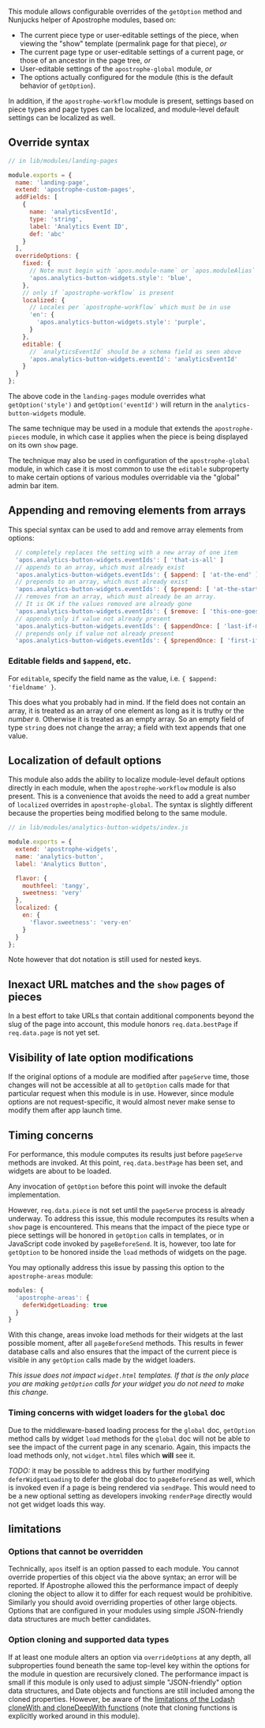 This module allows configurable overrides of the `getOption` method and Nunjucks helper of Apostrophe modules, based on:

* The current piece type or user-editable settings of the piece, when viewing the "show" template (permalink page for that piece), *or*
* The current page type or user-editable settings of a current page, or those of an ancestor in the page tree, *or*
* User-editable settings of the `apostrophe-global` module, *or*
* The options actually configured for the module (this is the default behavior of `getOption`).

In addition, if the `apostrophe-workflow` module is present, settings based on piece types and page types can be localized, and module-level default settings can be localized as well.

## Override syntax

```javascript
// in lib/modules/landing-pages

module.exports = {
  name: 'landing-page',
  extend: 'apostrophe-custom-pages',
  addFields: [
    {
      name: 'analyticsEventId',
      type: 'string',
      label: 'Analytics Event ID',
      def: 'abc'
    }
  ],
  overrideOptions: {
    fixed: {
      // Note must begin with `apos.module-name` or `apos.moduleAlias`
      'apos.analytics-button-widgets.style': 'blue',
    },
    // only if `apostrophe-workflow` is present
    localized: {
      // Locales per `apostrophe-workflow` which must be in use
      'en': {
        'apos.analytics-button-widgets.style': 'purple',
      }
    },
    editable: {
      // `analyticsEventId` should be a schema field as seen above
      'apos.analytics-button-widgets.eventId': 'analyticsEventId'
    }
  }
};
```

The above code in the `landing-pages` module overrides what `getOption('style')` and `getOption('eventId')` will return in the `analytics-button-widgets` module.

The same technique may be used in a module that extends the `apostrophe-pieces` module, in which case it applies when the piece is being displayed on its own `show` page.

The technique may also be used in configuration of the `apostrophe-global` module, in which case it is most common to use the `editable` subproperty to make certain options of various modules overridable via the "global" admin bar item.

## Appending and removing elements from arrays

This special syntax can be used to add and remove array elements from options:

```javascript
  // completely replaces the setting with a new array of one item
  'apos.analytics-button-widgets.eventIds': [ 'that-is-all' ]
  // appends to an array, which must already exist
  'apos.analytics-button-widgets.eventIds': { $append: [ 'at-the-end' ] }
  // prepends to an array, which must already exist
  'apos.analytics-button-widgets.eventIds': { $prepend: [ 'at-the-start' ] }
  // removes from an array, which must already be an array.
  // It is OK if the values removed are already gone
  'apos.analytics-button-widgets.eventIds': { $remove: [ 'this-one-goes-away' ] }
  // appends only if value not already present
  'apos.analytics-button-widgets.eventIds': { $appendOnce: [ 'last-if-missing' ] }
  // prepends only if value not already present
  'apos.analytics-button-widgets.eventIds': { $prependOnce: [ 'first-if-missing' ] }
```

### Editable fields and `$append`, etc.

For `editable`, specify the field name as the value, i.e. `{ $append: 'fieldname' }`.

This does what you probably had in mind. If the field does not contain an array, it is treated as an array of one element as long as it is truthy or the *number* `0`. Otherwise it is treated as an empty array. So an empty field of type `string` does not change the array; a field with text appends that one value.

## Localization of default options

This module also adds the ability to localize module-level default options directly in each module, when the `apostrophe-workflow` module is also present. This is a convenience that avoids the need to add a great number of `localized` overrides in `apostrophe-global`. The syntax is slightly different because the properties being modified belong to the same module.

```javascript
// in lib/modules/analytics-button-widgets/index.js

module.exports = {
  extend: 'apostrophe-widgets',
  name: 'analytics-button',
  label: 'Analytics Button',

  flavor: {
    mouthfeel: 'tangy',
    sweetness: 'very'
  },
  localized: {
    en: {
      'flavor.sweetness': 'very-en'
    }
  }
};
```

Note however that dot notation is still used for nested keys.

## Inexact URL matches and the `show` pages of pieces

In a best effort to take URLs that contain additional components beyond the slug of the page into account, this module honors `req.data.bestPage` if `req.data.page` is not yet set.

## Visibility of late option modifications

If the original options of a module are modified after `pageServe` time, those changes will not be accessible at all to `getOption` calls made for that particular request when this module is in use. However, since module options are not request-specific, it would almost never make sense to modify them after app launch time.

## Timing concerns

For performance, this module computes its results just before `pageServe` methods are invoked. At this point, `req.data.bestPage` has been set, and widgets are about to be loaded.

Any invocation of `getOption` before this point will invoke the default implementation.

However, `req.data.piece` is not set until the `pageServe` process is already underway. To address this issue, this module recomputes its results when a `show` page is encountered. This means that the impact of the piece type or piece settings will be honored in `getOption` calls in templates, or in JavaScript code invoked by `pageBeforeSend`. It is, however, too late for `getOption` to be honored inside the `load` methods of widgets on the page. 

You may optionally address this issue by passing this option to the `apostrophe-areas` module:

```javascript
modules: {
  'apostrophe-areas': {
    deferWidgetLoading: true
  }
}
```

With this change, areas invoke load methods for their widgets at the last possible moment, after all `pageBeforeSend` methods. This results in fewer database calls and also ensures that the impact of the current piece is visible in any `getOption` calls made by the widget loaders.

*This issue does not impact `widget.html` templates. If that is the only place you are making `getOption` calls for your widget you do not need to make this change.*

### Timing concerns with widget loaders for the `global` doc

Due to the middleware-based loading process for the `global` doc, `getOption` method calls by widget `load` methods for the `global` doc will not be able to see the impact of the current page in any scenario. Again, this impacts the load methods only, not `widget.html` files which **will** see it.

*TODO:* it may be possible to address this by further modifying `deferWidgetLoading` to defer the global doc to `pageBeforeSend` as well, which is invoked even if a page is being rendered via `sendPage`. This would need to be a new optional setting as developers invoking `renderPage` directly would not get widget loads this way.

## limitations

### Options that cannot be overridden

Technically, `apos` itself is an option passed to each module. You cannot override properties of this object via the above syntax; an error will be reported. If Apostrophe allowed this the performance impact of deeply cloning the object to allow it to differ for each request would be prohibitive. Similarly you should avoid overriding properties of other large objects. Options that are configured in your modules using simple JSON-friendly data structures are much better candidates.

### Option cloning and supported data types

If at least one module alters an option via `overrideOptions` at any depth, all subproperties found beneath the same top-level key within the options for the module in question are recursively cloned. The performance impact is small if this module is only used to adjust simple "JSON-friendly" option data structures, and Date objects and functions are still included among the cloned properties. However, be aware of the [limitations of the Lodash cloneWith and cloneDeepWith functions](https://lodash.com/docs/4.17.4#cloneWith) (note that cloning functions is explicitly worked around in this module).
